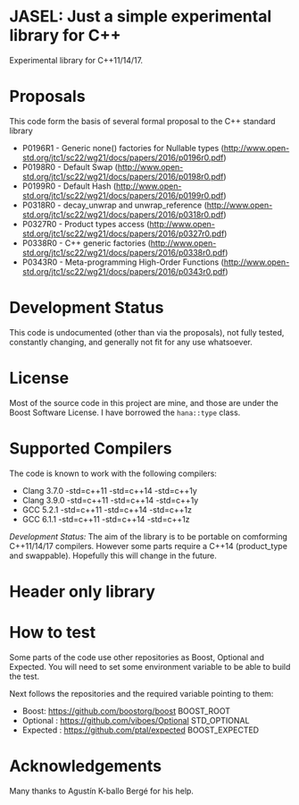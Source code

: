 JASEL: Just a simple experimental library for C++
=================================================

Experimental library for C++11/14/17.

# Proposals

This code form the basis of several formal proposal to the C++ standard library

* P0196R1 - Generic none() factories for Nullable types (http://www.open-std.org/jtc1/sc22/wg21/docs/papers/2016/p0196r0.pdf)
* P0198R0 - Default Swap (http://www.open-std.org/jtc1/sc22/wg21/docs/papers/2016/p0198r0.pdf)
* P0199R0 - Default Hash (http://www.open-std.org/jtc1/sc22/wg21/docs/papers/2016/p0199r0.pdf)
* P0318R0 - decay_unwrap and unwrap_reference (http://www.open-std.org/jtc1/sc22/wg21/docs/papers/2016/p0318r0.pdf)
* P0327R0 - Product types access (http://www.open-std.org/jtc1/sc22/wg21/docs/papers/2016/p0327r0.pdf)
* P0338R0 - C++ generic factories (http://www.open-std.org/jtc1/sc22/wg21/docs/papers/2016/p0338r0.pdf)
* P0343R0 - Meta-programming High-Order Functions (http://www.open-std.org/jtc1/sc22/wg21/docs/papers/2016/p0343r0.pdf)

# Development Status

This code is undocumented (other than via the proposals), not fully tested, constantly changing, and generally not fit for any use whatsoever.

# License

Most of the source code in this project are mine, and those are under the Boost Software License. I have borrowed the `hana::type` class.

# Supported Compilers

The code is known to work with the following compilers:

* Clang 3.7.0 -std=c++11 -std=c++14 -std=c++1y
* Clang 3.9.0 -std=c++11 -std=c++14 -std=c++1y
* GCC 5.2.1   -std=c++11 -std=c++14 -std=c++1z
* GCC 6.1.1   -std=c++11 -std=c++14 -std=c++1z

*Development Status:* The aim of the library is to be portable on comforming C++11/14/17 compilers.
However some parts require a C++14 (product_type and swappable).
Hopefully this will change in the future.

# Header only library

# How to test

Some parts of the code use other repositories as Boost, Optional and Expected.
You will need to set some environment variable to be able to build the test.

Next follows the repositories and the required variable pointing to them:

* Boost: https://github.com/boostorg/boost BOOST_ROOT
* Optional : https://github.com/viboes/Optional STD_OPTIONAL
* Expected : https://github.com/ptal/expected BOOST_EXPECTED

# Acknowledgements

Many thanks to Agustín K-ballo Bergé for his help.
